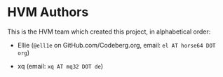 # HVM Authors

This is the HVM team which created this project,
in alphabetical order:

- Ellie (`@ell1e` on GitHub.com/Codeberg.org, email: `el AT horse64 DOT org`)

- xq (email: `xq AT mq32 DOT de`)

